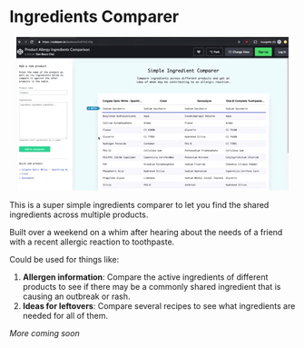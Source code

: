 # Ingredients Comparer

<div style="text-align:center; margin: auto;">

![Demo](demo.gif)

</div>
This is a super simple ingredients comparer to let you find the shared ingredients across multiple products.

Built over a weekend on a whim after hearing about the needs of a friend with a recent allergic reaction to toothpaste.

Could be used for things like:
1. **Allergen information**: Compare the active ingredients of different products to see if there may be a commonly shared ingredient that is causing an outbreak or rash.
2. **Ideas for leftovers**: Compare several recipes to see what ingredients are needed for all of them.

_More coming soon_